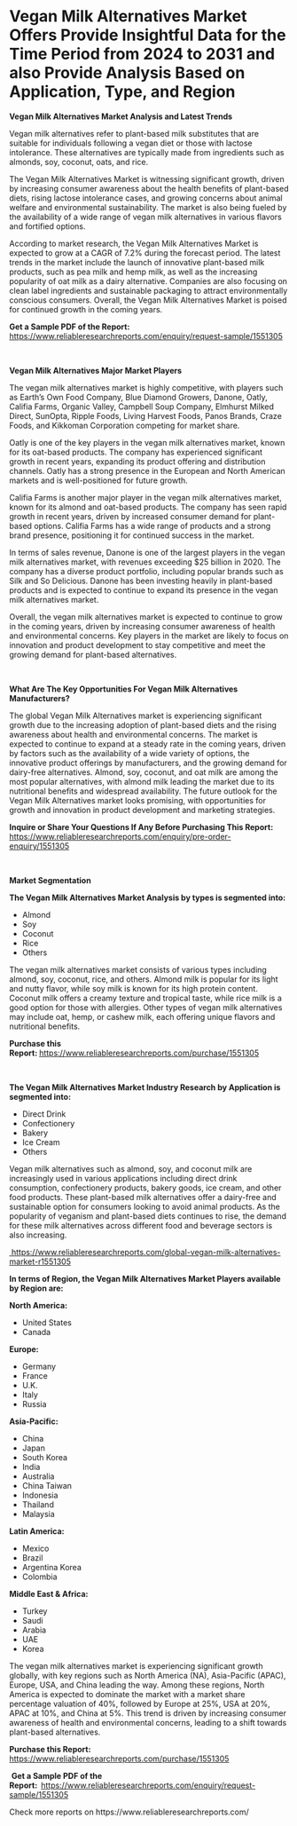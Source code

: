 <p><h1>Vegan Milk Alternatives Market Offers Provide Insightful Data for the Time Period from 2024 to 2031 and also Provide Analysis Based on Application, Type, and Region</h1></p><p><strong>Vegan Milk Alternatives Market Analysis and Latest Trends</strong></p>
<p><p>Vegan milk alternatives refer to plant-based milk substitutes that are suitable for individuals following a vegan diet or those with lactose intolerance. These alternatives are typically made from ingredients such as almonds, soy, coconut, oats, and rice.</p><p>The Vegan Milk Alternatives Market is witnessing significant growth, driven by increasing consumer awareness about the health benefits of plant-based diets, rising lactose intolerance cases, and growing concerns about animal welfare and environmental sustainability. The market is also being fueled by the availability of a wide range of vegan milk alternatives in various flavors and fortified options.</p><p>According to market research, the Vegan Milk Alternatives Market is expected to grow at a CAGR of 7.2% during the forecast period. The latest trends in the market include the launch of innovative plant-based milk products, such as pea milk and hemp milk, as well as the increasing popularity of oat milk as a dairy alternative. Companies are also focusing on clean label ingredients and sustainable packaging to attract environmentally conscious consumers. Overall, the Vegan Milk Alternatives Market is poised for continued growth in the coming years.</p></p>
<p><strong>Get a Sample PDF of the Report:&nbsp;</strong> <a href="https://www.reliableresearchreports.com/enquiry/request-sample/1551305">https://www.reliableresearchreports.com/enquiry/request-sample/1551305</a></p>
<p>&nbsp;</p>
<p><strong>Vegan Milk Alternatives Major Market Players</strong></p>
<p><p>The vegan milk alternatives market is highly competitive, with players such as Earth’s Own Food Company, Blue Diamond Growers, Danone, Oatly, Califia Farms, Organic Valley, Campbell Soup Company, Elmhurst Milked Direct, SunOpta, Ripple Foods, Living Harvest Foods, Panos Brands, Craze Foods, and Kikkoman Corporation competing for market share. </p><p>Oatly is one of the key players in the vegan milk alternatives market, known for its oat-based products. The company has experienced significant growth in recent years, expanding its product offering and distribution channels. Oatly has a strong presence in the European and North American markets and is well-positioned for future growth.</p><p>Califia Farms is another major player in the vegan milk alternatives market, known for its almond and oat-based products. The company has seen rapid growth in recent years, driven by increased consumer demand for plant-based options. Califia Farms has a wide range of products and a strong brand presence, positioning it for continued success in the market.</p><p>In terms of sales revenue, Danone is one of the largest players in the vegan milk alternatives market, with revenues exceeding $25 billion in 2020. The company has a diverse product portfolio, including popular brands such as Silk and So Delicious. Danone has been investing heavily in plant-based products and is expected to continue to expand its presence in the vegan milk alternatives market.</p><p>Overall, the vegan milk alternatives market is expected to continue to grow in the coming years, driven by increasing consumer awareness of health and environmental concerns. Key players in the market are likely to focus on innovation and product development to stay competitive and meet the growing demand for plant-based alternatives.</p></p>
<p>&nbsp;</p>
<p><strong>What Are The Key Opportunities For Vegan Milk Alternatives Manufacturers?</strong></p>
<p><p>The global Vegan Milk Alternatives market is experiencing significant growth due to the increasing adoption of plant-based diets and the rising awareness about health and environmental concerns. The market is expected to continue to expand at a steady rate in the coming years, driven by factors such as the availability of a wide variety of options, the innovative product offerings by manufacturers, and the growing demand for dairy-free alternatives. Almond, soy, coconut, and oat milk are among the most popular alternatives, with almond milk leading the market due to its nutritional benefits and widespread availability. The future outlook for the Vegan Milk Alternatives market looks promising, with opportunities for growth and innovation in product development and marketing strategies.</p></p>
<p><strong>Inquire or Share Your Questions If Any Before Purchasing This Report:</strong> <a href="https://www.reliableresearchreports.com/enquiry/pre-order-enquiry/1551305">https://www.reliableresearchreports.com/enquiry/pre-order-enquiry/1551305</a></p>
<p>&nbsp;</p>
<p><strong>Market Segmentation</strong></p>
<p><strong>The Vegan Milk Alternatives Market Analysis by types is segmented into:</strong></p>
<p><ul><li>Almond</li><li>Soy</li><li>Coconut</li><li>Rice</li><li>Others</li></ul></p>
<p><p>The vegan milk alternatives market consists of various types including almond, soy, coconut, rice, and others. Almond milk is popular for its light and nutty flavor, while soy milk is known for its high protein content. Coconut milk offers a creamy texture and tropical taste, while rice milk is a good option for those with allergies. Other types of vegan milk alternatives may include oat, hemp, or cashew milk, each offering unique flavors and nutritional benefits.</p></p>
<p><strong>Purchase this Report:&nbsp;</strong><a href="https://www.reliableresearchreports.com/purchase/1551305">https://www.reliableresearchreports.com/purchase/1551305</a></p>
<p>&nbsp;</p>
<p><strong>The Vegan Milk Alternatives Market Industry Research by Application is segmented into:</strong></p>
<p><ul><li>Direct Drink</li><li>Confectionery</li><li>Bakery</li><li>Ice Cream</li><li>Others</li></ul></p>
<p><p>Vegan milk alternatives such as almond, soy, and coconut milk are increasingly used in various applications including direct drink consumption, confectionery products, bakery goods, ice cream, and other food products. These plant-based milk alternatives offer a dairy-free and sustainable option for consumers looking to avoid animal products. As the popularity of veganism and plant-based diets continues to rise, the demand for these milk alternatives across different food and beverage sectors is also increasing.</p></p>
<p><a href="https://www.reliableresearchreports.com/global-vegan-milk-alternatives-market-r1551305">&nbsp;https://www.reliableresearchreports.com/global-vegan-milk-alternatives-market-r1551305</a></p>
<p><strong>In terms of Region, the Vegan Milk Alternatives Market Players available by Region are:</strong></p>
<p>
    <p> <strong> North America: </strong>
        <ul>
            <li>United States</li>
            <li>Canada</li>
        </ul>
        </p> 
    <p> <strong> Europe: </strong>
        <ul>
            <li>Germany</li>
            <li>France</li>
            <li>U.K.</li>
            <li>Italy</li>
            <li>Russia</li>
        </ul>
        </p> 
    <p> <strong> Asia-Pacific: </strong>
        <ul>
            <li>China</li>
            <li>Japan</li>
            <li>South Korea</li>
            <li>India</li>
            <li>Australia</li>
            <li>China Taiwan</li>
            <li>Indonesia</li>
            <li>Thailand</li>
            <li>Malaysia</li>
        </ul>
        </p> 
    <p> <strong> Latin America: </strong>
        <ul>
            <li>Mexico</li>
            <li>Brazil</li>
            <li>Argentina Korea</li>
            <li>Colombia</li>
        </ul>
        </p> 
    <p> <strong> Middle East & Africa: </strong>
        <ul>
            <li>Turkey</li>
            <li>Saudi</li>
            <li>Arabia</li>
            <li>UAE</li>
            <li>Korea</li>
        </ul>
    </p>
    </p>
<p><p>The vegan milk alternatives market is experiencing significant growth globally, with key regions such as North America (NA), Asia-Pacific (APAC), Europe, USA, and China leading the way. Among these regions, North America is expected to dominate the market with a market share percentage valuation of 40%, followed by Europe at 25%, USA at 20%, APAC at 10%, and China at 5%. This trend is driven by increasing consumer awareness of health and environmental concerns, leading to a shift towards plant-based alternatives.</p></p>
<p><strong>Purchase this Report: </strong><a href="https://www.reliableresearchreports.com/purchase/1551305">https://www.reliableresearchreports.com/purchase/1551305</a></p>
<p>&nbsp;<strong>Get a Sample PDF of the Report:&nbsp;&nbsp;</strong><a href="https://www.reliableresearchreports.com/enquiry/request-sample/1551305">https://www.reliableresearchreports.com/enquiry/request-sample/1551305</a></p>
<p><strong></strong></p>
<p>Check more reports on https://www.reliableresearchreports.com/</p>